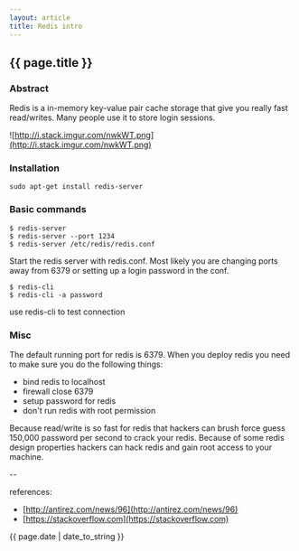 ```yaml
---
layout: article
title: Redis intro
---
```

## {{ page.title }}

### Abstract

Redis is a in-memory key-value pair cache storage that give you really fast read/writes.  Many people use it to store login sessions.

![http://i.stack.imgur.com/nwkWT.png](http://i.stack.imgur.com/nwkWT.png)

### Installation

```
sudo apt-get install redis-server
```

### Basic commands

```
$ redis-server
$ redis-server --port 1234
$ redis-server /etc/redis/redis.conf
```
Start the redis server with redis.conf. Most likely you are changing ports away from 6379 or setting up a login password in the conf.


```
$ redis-cli
$ redis-cli -a password
```
use redis-cli to test connection

### Misc

The default running port for redis is 6379.  When you deploy redis you need to make sure you do the following things:

* bind redis to localhost
* firewall close 6379
* setup password for redis
* don't run redis with root permission

Because read/write is so fast for redis that hackers can brush force guess 150,000 password per second to crack your redis.  Because of some redis design properties hackers can hack redis and gain root access to your machine.

--

references:

* [http://antirez.com/news/96](http://antirez.com/news/96)
* [https://stackoverflow.com](https://stackoverflow.com)

{{ page.date | date_to_string }}





